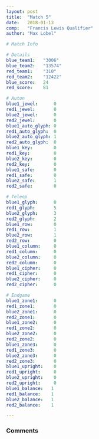 ```yaml
---
layout: post
title:  "Match 5"
date:   2018-01-13
comp:   "Francis Lewis Qualifier"
author: "Max Lobel"

# Match Info

# Details
blue_team1:   "3006"
blue_team2:   "13574"
red_team1:    "310"
red_team2:    "12422"
blue_score:   24
red_score:    81

# Auton
blue1_jewel:      0
red1_jewel:       0
blue2_jewel:      0
red2_jewel:       0
blue1_auto_glyph: 0
red1_auto_glyph:  0
blue2_auto_glyph: 1
red2_auto_glyph:  0
blue1_key:        0
red1_key:         0
blue2_key:        0
red2_key:         0
blue1_safe:       0
red1_safe:        0
blue2_safe:       1
red2_safe:        0

# Teleop
blue1_glyph:      0
red1_glyph:       5
blue2_glyph:      3
red2_glyph:       2
blue1_row:        0
red1_row:         1
blue2_row:        1
red2_row:         0
blue1_column:     0
red1_column:      0
blue2_column:     0
red2_column:      0
blue1_cipher:     0
red1_cipher:      0
blue2_cipher:     0
red2_cipher:      0

# Endgame
blue1_zone1:      0
red1_zone1:       0
blue2_zone1:      0
red2_zone1:       0
blue1_zone2:      0
red1_zone2:       0
blue2_zone2:      0
red2_zone2:       0
blue1_zone3:      0
red1_zone3:       0
blue2_zone3:      0
red2_zone3:       0
blue1_upright:    0
red1_upright:     0
blue2_upright:    0
red2_upright:     0
blue1_balance:   1
red1_balance:    1
blue2_balance:   1
red2_balance:    1

---
```


### Comments
